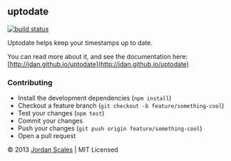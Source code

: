 ## uptodate

[![build status](https://travis-ci.org/jdan/uptodate.png)](https://travis-ci.org/jdan/uptodate)

Uptodate helps keep your timestamps up to date.

You can read more about it, and see the documentation here: [http://jdan.github.io/uptodate](http://jdan.github.io/uptodate)

### Contributing

* Install the development dependencies (`npm install`)
* Checkout a feature branch (`git checkout -b feature/something-cool`)
* Test your changes (`npm test`)
* Commit your changes
* Push your changes (`git push origin feature/something-cool`)
* Open a pull request

&copy; 2013 [Jordan Scales](http://jordanscales.com) | MIT Licensed
